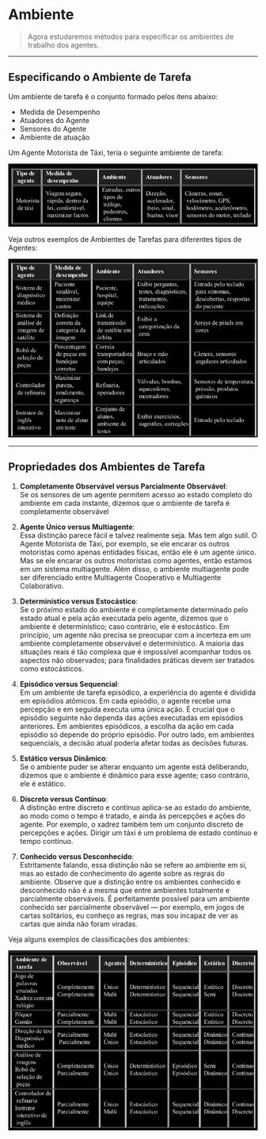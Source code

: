 # Ambiente

> Agora estudaremos métodos para especificar os ambientes de trabalho dos agentes.

---
## Especificando o Ambiente de Tarefa

Um ambiente de tarefa é o conjunto formado pelos itens abaixo:

- Medida de Desempenho
- Atuadores do Agente
- Sensores do Agente
- Ambiente de atuação

Um Agente Motorista de Táxi, teria o seguinte ambiente de tarefa:

![alt text](../Imagens/AmbienteDeTarefa.png)

Veja outros exemplos de Ambientes de Tarefas para diferentes tipos de Agentes:

![alt text](../Imagens/OutrosAmbientesDeTarefa.png)

---
## Propriedades dos Ambientes de Tarefa

1. **Completamente Observável versus Parcialmente Observável**:<br>
    Se os sensores de um agente
permitem acesso ao estado completo do ambiente em cada instante, dizemos que o ambiente de tarefa
é completamente observável

2. **Agente Único versus Multiagente**:<br>
    Essa distinção parece fácil e talvez realmente seja. Mas tem algo sutil. O Agente Motorista de Táxi, por exemplo, se ele encarar os outros motoristas como apenas entidades físicas, então ele é um agente único. Mas se ele encarar os outros motoristas como agentes, então estamos em um sistema multiagente. Além disso, o ambiente multiagente pode ser diferenciado entre Multiagente Cooperativo e Multiagente Colaborativo.

3. **Determinístico versus Estocástico**:<br>
    Se o próximo estado do ambiente é completamente
determinado pelo estado atual e pela ação executada pelo agente, dizemos que o ambiente é
determinístico; caso contrário, ele é estocástico. Em princípio, um agente não precisa se preocupar
com a incerteza em um ambiente completamente observável e determinístico. A maioria das situações reais é tão complexa que é impossível acompanhar todos os
aspectos não observados; para finalidades práticas devem ser tratados como estocásticos.

4. **Episódico versus Sequencial**:<br>
    Em um ambiente de tarefa episódico, a experiência do agente é
dividida em episódios atômicos. Em cada episódio, o agente recebe uma percepção e em seguida
executa uma única ação. É crucial que o episódio seguinte não dependa das ações executadas em
episódios anteriores. Em ambientes episódicos, a escolha da ação em cada episódio só depende do
próprio episódio. Por outro lado, em ambientes sequenciais, a decisão atual poderia
afetar todas as decisões futuras.

5. **Estático versus Dinâmico**:<br>
    Se o ambiente puder se alterar enquanto um agente está deliberando,
dizemos que o ambiente é dinâmico para esse agente; caso contrário, ele é estático. 

6. **Discreto versus Contínuo**:<br>
    A distinção entre discreto e contínuo aplica-se ao estado do ambiente,
ao modo como o tempo é tratado, e ainda às percepções e ações do agente. Por exemplo, o xadrez
também tem um conjunto discreto de percepções e ações. Dirigir um táxi é um problema de estado
contínuo e tempo contínuo.

7. **Conhecido versus Desconhecido**:<br>
    Estritamente falando, essa distinção não se refere ao ambiente
em si, mas ao estado de conhecimento do agente sobre as regras do ambiente. Observe que a distinção entre os
ambientes conhecido e desconhecido não é a mesma que entre ambientes totalmente e parcialmente
observáveis. É perfeitamente possível para um ambiente conhecido ser parcialmente observável —
por exemplo, em jogos de cartas solitários, eu conheço as regras, mas sou incapaz de ver as cartas
que ainda não foram viradas.

Veja alguns exemplos de classificações dos ambientes:

![alt text](../Imagens/PropriedadesDosAmbientes.png)

